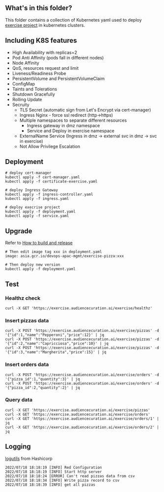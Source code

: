 
## What's in this folder?

This folder contains a collection of Kubernetes yaml used to deploy [exercise project](https://github.com/wadexu007/geekbang_go/tree/main/httpserver3) in kubernetes clusters. 

## Including K8S features
* High Availability with replicas=2
* Pod Anti Affinity (pods fall in different nodes)
* Node Affinity
* QoS, resources request and limit
* Liveness/Readiness Probe
* PersistentVolume and PersistentVolumeClaim
* ConfigMap
* Taints and Tolerations
* Shutdown Gracefully
* Rolling Update
* Secruity
   * TLS Secret (automatic sign from Let's Encrypt via cert-manager)
   * Ingress Nginx - force ssl redirect (http->https)
   * Multiple namespaces to separate different resources
     * Ingress gateway in dmz namespace
     * Service and Deploy in exercise namespace
   * ExternalName Service (Ingress in dmz -> external svc in dmz -> svc in exercise)
   * Not Allow Privilege Escalation

## Deployment
```
# deploy cert-manager
kubectl apply -f cert-manager.yaml
kubectl apply -f certificate-exercise.yaml

# deploy Ingress Gateway
kubectl apply -f ingress-controller.yaml
kubectl apply -f ingress.yaml

# deploy execrise project
kubectl apply -f deployment.yaml
kubectl apply -f service.yaml
```

## Upgrade
Refer to [How to build and release](https://github.com/wadexu007/geekbang_go/tree/main/httpserver3#how-to-build-and-release)
```
# Then edit image tag xxx in deployment.yaml
image: asia.gcr.io/devops-apac-mgmt/exercise-pizza:xxx

# Then deploy new version
kubectl apply -f deployment.yaml
```

## Test
### Healthz check
```
curl -X GET 'https://exercise.audiencecuration.ai/exercise/healthz'
```

### Insert pizzas data
```
curl -X POST 'https://exercise.audiencecuration.ai/exercise/pizzas' -d '{"id":1,"name":"Pepperoni","price":12}' | jq
curl -X POST 'https://exercise.audiencecuration.ai/exercise/pizzas' -d '{"id":2,"name":"Capricciosa","price":10}' | jq
curl -X POST 'https://exercise.audiencecuration.ai/exercise/pizzas' -d '{"id":3,"name":"Margherita","price":15}' | jq
```

### Insert orders data
```
curl -X POST 'https://exercise.audiencecuration.ai/exercise/orders' -d '{"pizza_id":1,"quantity":3}' | jq
curl -X POST 'https://exercise.audiencecuration.ai/exercise/orders' -d '{"pizza_id":2,"quantity":2}' | jq
```

### Query data
```
curl -X GET 'https://exercise.audiencecuration.ai/exercise/pizzas'
curl -X GET 'https://exercise.audiencecuration.ai/exercise/orders'
curl -X GET 'https://exercise.audiencecuration.ai/exercise/orders/1' | jq 
curl -X GET 'https://exercise.audiencecuration.ai/exercise/orders/2' | jq
```

## Logging
[logutils](https://github.com/hashicorp/logutils) from Hashicorp
```
2022/07/18 18:18:19 [INFO] Red Configuration
2022/07/18 18:18:19 [INFO] Start http server
2022/07/18 18:18:24 [ERROR] Can't read pizzas data from csv
2022/07/18 18:18:34 [INFO] Write pizza record to csv
2022/07/18 18:18:39 [INFO] get all pizzas
```
